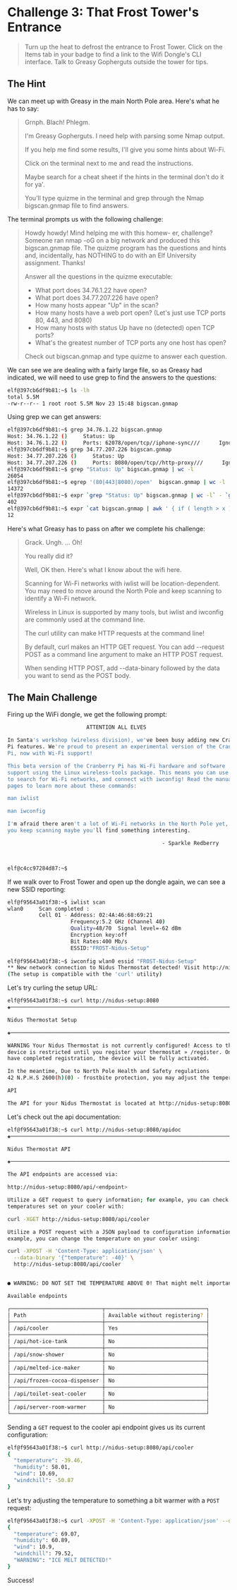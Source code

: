 # Challenge 3: That Frost Tower's Entrance

> Turn up the heat to defrost the entrance to Frost Tower. Click on the Items tab in your badge to find a link to the Wifi Dongle's CLI interface. Talk to Greasy Gopherguts outside the tower for tips.

## The Hint

We can meet up with Greasy in the main North Pole area. Here's what he has to say:

> Grnph. Blach! Phlegm.
>
> I'm Greasy Gopherguts. I need help with parsing some Nmap output.
>
> If you help me find some results, I'll give you some hints about Wi-Fi.
>
> Click on the terminal next to me and read the instructions.
>
> Maybe search for a cheat sheet if the hints in the terminal don't do it for ya'.
>
> You’ll type quizme in the terminal and grep through the Nmap bigscan.gnmap file to find answers.

The terminal prompts us with the following challenge:

> Howdy howdy!  Mind helping me with this homew- er, challenge?
> Someone ran nmap -oG on a big network and produced this bigscan.gnmap file.
> The quizme program has the questions and hints and, incidentally,
> has NOTHING to do with an Elf University assignment. Thanks!
>
> Answer all the questions in the quizme executable:
> - What port does 34.76.1.22 have open?
> - What port does 34.77.207.226 have open?
> - How many hosts appear "Up" in the scan?
> - How many hosts have a web port open?  (Let's just use TCP ports 80, 443, and 8080)
> - How many hosts with status Up have no (detected) open TCP ports?
> - What's the greatest number of TCP ports any one host has open?
>
> Check out bigscan.gnmap and type quizme to answer each question.

We can see we are dealing with a fairly large file, so as Greasy had indicated, we will need to use grep to find the
answers to the questions:

```bash
elf@397cb6df9b81:~$ ls -lh
total 5.5M
-rw-r--r-- 1 root root 5.5M Nov 23 15:48 bigscan.gnmap
```

Using grep we can get answers:

```bash
elf@397cb6df9b81:~$ grep 34.76.1.22 bigscan.gnmap 
Host: 34.76.1.22 ()     Status: Up
Host: 34.76.1.22 ()     Ports: 62078/open/tcp//iphone-sync///      Ignored State: closed (999)
elf@397cb6df9b81:~$ grep 34.77.207.226 bigscan.gnmap 
Host: 34.77.207.226 ()     Status: Up
Host: 34.77.207.226 ()     Ports: 8080/open/tcp//http-proxy///      Ignored State: filtered (999)
elf@397cb6df9b81:~$ grep "Status: Up" bigscan.gnmap | wc -l
26054
elf@397cb6df9b81:~$ egrep '(80|443|8080)/open'  bigscan.gnmap | wc -l
14372
elf@397cb6df9b81:~$ expr `grep "Status: Up" bigscan.gnmap | wc -l` - `grep "Status: Up" bigscan.gnmap -a1 | grep -v "Status: Up" | wc -l` + 1
402
elf@397cb6df9b81:~$ expr `cat bigscan.gnmap | awk ' { if ( length > x ) { x = length; y = $0 } }END{ print y }' | tr -cd , | wc -c` + 1
12
```

Here's what Greasy has to pass on after we complete his challenge:

> Grack. Ungh. ... Oh!
>
> You really did it?
>
> Well, OK then. Here's what I know about the wifi here.
>
> Scanning for Wi-Fi networks with iwlist will be location-dependent. You may need to move around the North Pole and keep scanning to identify a Wi-Fi network.
>
> Wireless in Linux is supported by many tools, but iwlist and iwconfig are commonly used at the command line.
>
> The curl utility can make HTTP requests at the command line!
>
> By default, curl makes an HTTP GET request. You can add --request POST as a command line argument to make an HTTP POST request.
>
> When sending HTTP POST, add --data-binary followed by the data you want to send as the POST body.

## The Main Challenge

Firing up the WiFi dongle, we get the following prompt:

```bash
                         ATTENTION ALL ELVES

In Santa's workshop (wireless division), we've been busy adding new Cranberry
Pi features. We're proud to present an experimental version of the Cranberry
Pi, now with Wi-Fi support!

This beta version of the Cranberry Pi has Wi-Fi hardware and software
support using the Linux wireless-tools package. This means you can use iwlist
to search for Wi-Fi networks, and connect with iwconfig! Read the manual
pages to learn more about these commands:

man iwlist

man iwconfig

I'm afraid there aren't a lot of Wi-Fi networks in the North Pole yet, but if
you keep scanning maybe you'll find something interesting.

                                                 - Sparkle Redberry



elf@c4cc97284d87:~$
```

If we walk over to Frost Tower and open up the dongle again, we can see a new SSID reporting:

```bash
elf@f95643a01f38:~$ iwlist scan
wlan0     Scan completed :
          Cell 01 - Address: 02:4A:46:68:69:21
                    Frequency:5.2 GHz (Channel 40)
                    Quality=48/70  Signal level=-62 dBm  
                    Encryption key:off
                    Bit Rates:400 Mb/s
                    ESSID:"FROST-Nidus-Setup"
          
elf@f95643a01f38:~$ iwconfig wlan0 essid "FROST-Nidus-Setup"
** New network connection to Nidus Thermostat detected! Visit http://nidus-setup:8080/ to complete setup
(The setup is compatible with the 'curl' utility)
```

Let's try curling the setup URL:

```bash
elf@f95643a01f38:~$ curl http://nidus-setup:8080
◈──────────────────────────────────────────────────────────────────────────────◈

Nidus Thermostat Setup

◈──────────────────────────────────────────────────────────────────────────────◈

WARNING Your Nidus Thermostat is not currently configured! Access to this
device is restricted until you register your thermostat » /register. Once you
have completed registration, the device will be fully activated.

In the meantime, Due to North Pole Health and Safety regulations
42 N.P.H.S 2600(h)(0) - frostbite protection, you may adjust the temperature.

API

The API for your Nidus Thermostat is located at http://nidus-setup:8080/apidoc
```

Let's check out the api documentation:

```bash
elf@f95643a01f38:~$ curl http://nidus-setup:8080/apidoc
◈──────────────────────────────────────────────────────────────────────────────◈

Nidus Thermostat API

◈──────────────────────────────────────────────────────────────────────────────◈

The API endpoints are accessed via:

http://nidus-setup:8080/api/<endpoint>

Utilize a GET request to query information; for example, you can check the
temperatures set on your cooler with:

curl -XGET http://nidus-setup:8080/api/cooler

Utilize a POST request with a JSON payload to configuration information; for
example, you can change the temperature on your cooler using:

curl -XPOST -H 'Content-Type: application/json' \
  --data-binary '{"temperature": -40}' \
  http://nidus-setup:8080/api/cooler


● WARNING: DO NOT SET THE TEMPERATURE ABOVE 0! That might melt important furniture

Available endpoints

┌─────────────────────────────┬────────────────────────────────┐
│ Path                        │ Available without registering? │ 
├─────────────────────────────┼────────────────────────────────┤
│ /api/cooler                 │ Yes                            │ 
├─────────────────────────────┼────────────────────────────────┤
│ /api/hot-ice-tank           │ No                             │ 
├─────────────────────────────┼────────────────────────────────┤
│ /api/snow-shower            │ No                             │ 
├─────────────────────────────┼────────────────────────────────┤
│ /api/melted-ice-maker       │ No                             │ 
├─────────────────────────────┼────────────────────────────────┤
│ /api/frozen-cocoa-dispenser │ No                             │ 
├─────────────────────────────┼────────────────────────────────┤
│ /api/toilet-seat-cooler     │ No                             │ 
├─────────────────────────────┼────────────────────────────────┤
│ /api/server-room-warmer     │ No                             │ 
└─────────────────────────────┴────────────────────────────────┘
```

Sending a `GET` request to the cooler api endpoint gives us its current configuration:

```bash
elf@f95643a01f38:~$ curl http://nidus-setup:8080/api/cooler
{
  "temperature": -39.46,
  "humidity": 58.01,
  "wind": 10.69,
  "windchill": -50.87
}
```

Let's try adjusting the temperature to something a bit warmer with a `POST` request:

```bash
elf@f95643a01f38:~$ curl -XPOST -H 'Content-Type: application/json' --data-binary '{"temperature": 70}' http://nidus-setup:8080/api/cooler
{
  "temperature": 69.07,
  "humidity": 60.89,
  "wind": 10.9,
  "windchill": 79.52,
  "WARNING": "ICE MELT DETECTED!"
}
```

Success!